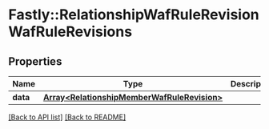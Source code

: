 # Fastly::RelationshipWafRuleRevisionWafRuleRevisions

## Properties

| Name | Type | Description | Notes |
| ---- | ---- | ----------- | ----- |
| **data** | [**Array&lt;RelationshipMemberWafRuleRevision&gt;**](RelationshipMemberWafRuleRevision.md) |  | [optional] |

[[Back to API list]](../../README.md#endpoints) [[Back to README]](../../README.md)

